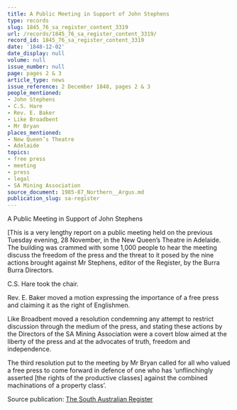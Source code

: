 ```yaml
---
title: A Public Meeting in Support of John Stephens
type: records
slug: 1845_76_sa_register_content_3319
url: /records/1845_76_sa_register_content_3319/
record_id: 1845_76_sa_register_content_3319
date: '1848-12-02'
date_display: null
volume: null
issue_number: null
page: pages 2 & 3
article_type: news
issue_reference: 2 December 1848, pages 2 & 3
people_mentioned:
- John Stephens
- C.S. Hare
- Rev. E. Baker
- Like Broadbent
- Mr Bryan
places_mentioned:
- New Queen’s Theatre
- Adelaide
topics:
- free press
- meeting
- press
- legal
- SA Mining Association
source_document: 1985-87_Northern__Argus.md
publication_slug: sa-register
---
```


A Public Meeting in Support of John Stephens

[This is a very lengthy report on a public meeting held on the previous Tuesday evening, 28 November, in the New Queen’s Theatre in Adelaide.  The building was crammed with some 1,000 people to hear the meeting discuss the freedom of the press and the threat to it posed by the nine actions brought against Mr Stephens, editor of the Register, by the Burra Burra Directors.

C.S. Hare took the chair.

Rev. E. Baker moved a motion expressing the importance of a free press and claiming it as the right of Englishmen.

Like Broadbent moved a resolution condemning any attempt to restrict discussion through the medium of the press, and stating these actions by the Directors of the SA Mining Association were a covert blow aimed at the liberty of the press and at the advocates of truth, freedom and independence.

The third resolution put to the meeting by Mr Bryan called for all who valued a free press to come forward in defence of one who has ‘unflinchingly asserted [the rights of the productive classes] against the combined machinations of a property class’.

Source publication: [The South Australian Register](/publications/sa-register/)
